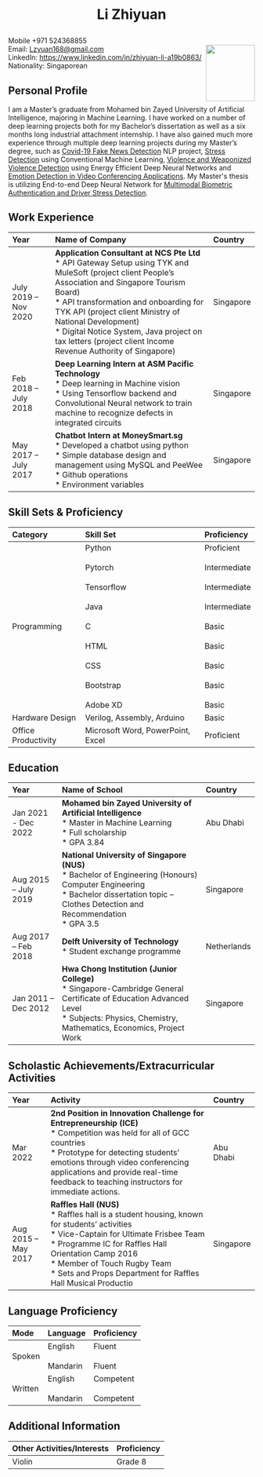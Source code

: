 # <p align="center"> Li Zhiyuan </p>  
Mobile +971 524368855 <br/>                        <img align="right" src="https://github.com/lzyuan168/lzyuan168.github.io/blob/main/scan3.jpg" height=115 width=100>
Email: Lzyuan168@gmail.com <br/>
LinkedIn: https://www.linkedin.com/in/zhiyuan-li-a19b0863/ <br/> 
Nationality: Singaporean


## Personal Profile

I am a Master’s graduate from Mohamed bin Zayed University of Artificial Intelligence, majoring in Machine Learning. I have worked on a number of deep learning projects both for my Bachelor’s dissertation as well as a six months long industrial attachment internship. I have also gained much more experience through multiple deep learning projects during my Master’s degree, such as [Covid-19 Fake News Detection](https://github.com/lzyuan168/fake_news_detection) NLP project, [Stress Detection](https://github.com/lzyuan168/stress_detection_through_ood) using Conventional Machine Learning, [Violence and Weaponized Violence Detection](https://github.com/lzyuan168/Violence_Detection) using Energy Efficient Deep Neural Networks and [Emotion Detection in Video Conferencing Applications](https://github.com/lzyuan168/Emotion-Recognition). My Master's thesis is utilizing End-to-end Deep Neural Network for [Multimodal Biometric Authentication and Driver Stress Detection](https://github.com/lzyuan168/multimodal_biometric_authentication).


## Work Experience

| Year 	| Name of Company 	| Country 	|
|:---	|:---	|:---	|
| July 2019 – Nov 2020 	| **Application Consultant at NCS Pte Ltd**<br> * API Gateway Setup using TYK and MuleSoft (project client People’s Association and Singapore Tourism Board)<br> * API transformation and onboarding for TYK API (project client Ministry of National Development)<br> * Digital Notice System, Java project on tax letters (project client Income Revenue Authority of Singapore)<br>  	| Singapore 	|
| Feb 2018 – July 2018 	| **Deep Learning Intern at ASM Pacific Technology**<br> * Deep learning in Machine vision<br> * Using Tensorflow backend and Convolutional Neural network to train machine to recognize defects in integrated circuits<br>  	| Singapore 	|
| May 2017 – July 2017 	| **Chatbot Intern at MoneySmart.sg**<br> * Developed a chatbot using python<br> * Simple database design and management using MySQL and PeeWee<br> * Github operations<br> * Environment variables 	| Singapore 	|


## Skill Sets & Proficiency

| Category 	| Skill Set 	| Proficiency 	|
|:---	|:---	|:---	|
| Programming 	| Python<br>   <br>Pytorch<br>   <br>Tensorflow<br>   <br>Java<br>   <br>C<br>   <br>HTML<br>   <br>CSS<br>   <br>Bootstrap<br>   <br>Adobe   XD 	| Proficient<br>   <br>Intermediate<br>   <br>Intermediate<br>   <br>Intermediate<br>   <br>Basic<br>   <br>Basic<br>   <br>Basic<br>   <br>Basic<br>   <br>Basic 	|
| Hardware Design 	| Verilog,   Assembly, Arduino 	| Basic 	|
| Office Productivity 	| Microsoft   Word, PowerPoint, Excel 	| Proficient 	|


## Education

| Year 	| Name of School 	| Country 	|
|:---	|:---	| :---	|
| Jan 2021 - Dec 2022 	| **Mohamed bin Zayed University of Artificial Intelligence**<br> * Master in Machine Learning<br> * Full scholarship<br> * GPA 3.84<br> 	| Abu Dhabi 	|
| Aug 2015 – July 2019 	| **National University of Singapore (NUS)**<br> * Bachelor of Engineering (Honours) Computer Engineering<br> * Bachelor dissertation topic – Clothes Detection and Recommendation<br> * GPA 3.5<br> 	|           Singapore 	|
| Aug 2017 – Feb 2018 	| **Delft University of Technology**<br/> * Student exchange programme<br>  	| Netherlands 	|
| Jan 2011 – Dec 2012 	| **Hwa Chong Institution (Junior College)**<br> * Singapore-Cambridge General Certificate of Education Advanced Level<br> * Subjects: Physics, Chemistry, Mathematics, Economics, Project Work<br>  	|           Singapore 	|


## Scholastic Achievements/Extracurricular Activities

| Year 	| Activity 	| Country 	|
|:---	|:---	|:---	|
| Mar 2022 	| **2nd Position in Innovation Challenge for Entrepreneurship (ICE)**<br> * Competition was held for all of GCC countries<br> * Prototype for detecting students’ emotions through video conferencing applications and provide real-time feedback to teaching instructors for immediate actions.<br>  	| Abu Dhabi 	|
| Aug 2015 – May 2017 	| **Raffles Hall (NUS)**<br> * Raffles hall is a student housing, known for students’ activities<br> * Vice-Captain for Ultimate Frisbee Team<br> * Programme IC for Raffles Hall Orientation Camp 2016<br> * Member of Touch Rugby Team<br> * Sets and Props Department for Raffles Hall Musical Productio 	|           Singapore 	|


## Language Proficiency

| Mode 	| Language 	| Proficiency 	|
|:---	|:---	|:---	|
| Spoken 	| English<br>   <br>Mandarin 	| Fluent<br>   <br>Fluent 	|
| Written 	| English<br>   <br>Mandarin 	| Competent<br>   <br>Competent 	|


## Additional Information

| Other Activities/Interests | Proficiency |
|:--- |:--- |
| Violin | Grade 8 |
